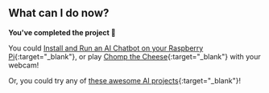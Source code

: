 ## What can I do now?

**You've completed the project 🎉**

You could [Install and Run an AI Chatbot on your Raspberry Pi](https://projects.raspberrypi.org/en/projects/llm-rpi){:target="_blank"}, or play [Chomp the Cheese](https://projects.raspberrypi.org/en/projects/chomp-the-cheese/){:target="_blank"} with your webcam!

Or, you could try any of [these awesome AI projects](xxxxxx){:target="_blank"}! 